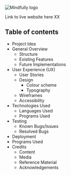 ![Mindfully logo](../Milestone-Project-1/assets/images/Logo-green.png)

Link to live website here XX

## Table of contents
- Project Idea
- General Overview
    - Structure
    - Existing Features
    - Future Implementations
- User Experience (UX)
    - User Stories
    - Design
        - Colour scheme
        - Typography
    - Wireframes
    - Accessibility
 - Technologies Used
	- Languages Used
	- Programs Used
 - Testing
	- Known Bugs/Issues
    - Resolved Bugs
 - Deployment
 - Programs Used
 - Credits
	 - Content
	 - Media
     - Reference Material
	 - Acknowledgements